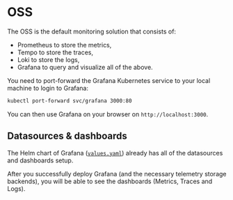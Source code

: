 # OSS

The OSS is the default monitoring solution that consists of:

- Prometheus to store the metrics,
- Tempo to store the traces,
- Loki to store the logs,
- Grafana to query and visualize all of the above.

You need to port-forward the Grafana Kubernetes service to your local machine to login to Grafana:

```bash
kubectl port-forward svc/grafana 3000:80
```

You can then use Grafana on your browser on `http://localhost:3000`.

## Datasources & dashboards

The Helm chart of Grafana ([`values.yaml`](infra/helm/grafana/values.yaml)) already has all of the datasources and dashboards setup.

After you successfully deploy Grafana (and the necessary telemetry storage backends), you will be able to see the dashboards (Metrics, Traces and Logs).